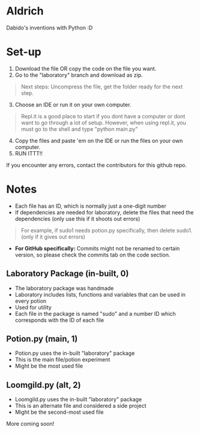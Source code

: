 # Aldrich
Dabido's inventions with Python :D

# Set-up
1. Download the file OR copy the code on the file you want.
2. Go to the "laboratory" branch and download as zip.
> Next steps: Uncompress the file, get the folder ready for the next step.
3. Choose an IDE or run it on your own computer.
> Repl.it is a good place to start if you dont have a computer or dont want to go through a lot of setup.
> However, when using repl.it, you must go to the shell and type "python main.py"
4. Copy the files and paste 'em on the IDE or run the files on your own computer.
5. RUN ITTT!!

If you encounter any errors, contact the contributors for this github repo.

# Notes
* Each file has an ID, which is normally just a one-digit number
* If dependencies are needed for laboratory, delete the files that need the dependencies (only use this if it shoots out errors)
> For example, if sudo1 needs potion.py specifically, then delete sudo1. (only if it gives out errors)
* **For GitHub specifically:** Commits might not be renamed to certain version, so please check the commits tab on the code section.

## Laboratory Package (in-built, 0)
* The laboratory package was handmade
* Laboratory includes lists, functions and variables that can be used in every potion
* Used for utility
* Each file in the package is named "sudo" and a number ID which corresponds with the ID of each file

## Potion.py (main, 1)
* Potion.py uses the in-built "laboratory" package
* This is the main file/potion experiment
* Might be the most used file

## Loomgild.py (alt, 2)
* Loomgild.py uses the in-built "laboratory" package
* This is an alternate file and considered a side project
* Might be the second-most used file

More coming soon!

